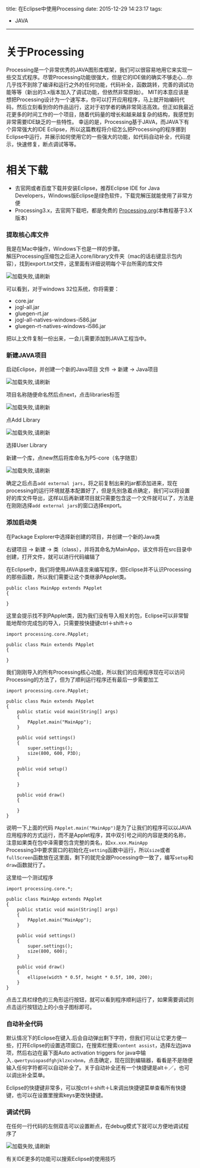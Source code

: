 title: 在Eclipse中使用Processing
date: 2015-12-29 14:23:17
tags:
- JAVA
---
# 关于Processing
Processing是一个非常优秀的JAVA图形库框架，我们可以很容易地用它来实现一些交互式程序。尽管Processing功能很强大，但是它的IDE做的确实不够走心...你几乎找不到除了编译和运行之外的任何功能，代码补全，函数跳转，完善的调试功能等等（新出的3.x版本加入了调试功能，但依然非常原始）。
MIT的本意应该是想把Processing设计为一个速写本，你可以打开应用程序，马上就开始编码代码，然后立刻看到你的作品运行，这对于初学者的确非常简洁高效。但正如我最近花更多的时间工作的一个项目，随着代码量的增长和越来越复杂的结构，我感觉到非常需要IDE缺乏的一些特性。
幸运的是，Processing基于JAVA，而JAVA下有个异常强大的IDE Eclipse，所以这篇教程将介绍怎么把Processing的程序挪到Eclipse中运行，并展示如何使用它的一些强大的功能，如代码自动补全，代码提示，快速修复，断点调试等等。


# 相关下载
- 去官网或者百度下载并安装Eclipse，推荐Eclipse IDE for Java Developers，Windows版Eclipse是绿色软件，下载完解压就能使用了非常方便
- Processing3.x，去官网下载吧，都是免费的 [Processing.org](https://processing.org/download/)(本教程基于3.X版本)

### 提取核心库文件

我是在Mac中操作，Windows下也是一样的步骤。  
解压Processing压缩包之后进入core/library文件夹（mac的话右键显示包内容），找到export.txt文件，这里面有详细说明每个平台所需的库文件  

![加载失败,请刷新](/img/p5-1.png)  
<!--more-->
可以看到，对于windows 32位系统，你将需要：

- core.jar
- jogl-all.jar
- gluegen-rt.jar
- jogl-all-natives-windows-i586.jar
- gluegen-rt-natives-windows-i586.jar

把以上文件复制一份出来，一会儿需要添加到JAVA工程当中。

### 新建JAVA项目

启动Eclipse，并创建一个新的Java项目
文件 -> 新建 -> Java项目  

![加载失败,请刷新](/img/p5-2.png)  

项目名称随便命名然后点next，点击libraries标签  

![加载失败,请刷新](/img/p5-3.png)    

点Add Library  

![加载失败,请刷新](/img/p5-4.png)  

选择User Library  

新建一个库，点new然后将库命名为P5-core（名字随意）  

![加载失败,请刷新](/img/p5-5.png)  

确定之后点击`add external jars`，将之前复制出来的jar都添加进来，现在processing的运行环境就基本配置好了，但是先别急着点确定，我们可以将设置好的库文件导出，这样以后再新建项目就只需要包含这一个文件就可以了，方法是在刚刚选择`add external jars`的窗口选择export。

### 添加启动类

在Package Explorer中选择新创建的项目，并创建一个新的Java类

右键项目 -> 新建 -> 类（class），并将其命名为MainApp，该文件将在src目录中创建，打开文件，就可以进行代码编辑了

在Eclipse中，我们将使用JAVA语言来编写程序，但Eclipse并不认识Processing的那些函数，所以我们需要让这个类继承PApplet类。

```
public class MainApp extends PApplet
{

}
```
这里会提示找不到PApplet类，因为我们没有导入相关的包，Eclipse可以非常智能地帮你完成包的导入，只需要按快捷键ctrl＋shift＋o

```
import processing.core.PApplet;

public class Main extends PApplet
{

}
```
我们刚刚导入的所有Processing核心功能，所以我们的应用程序现在可以访问Processing的方法了，但为了顺利运行程序还有最后一步需要加工

```
import processing.core.PApplet;

public class Main extends PApplet
{
	public static void main(String[] args)
	{
		PApplet.main("MainApp");
	}

	public void settings()
	{
		super.settings();
		size(800, 600, P3D);
	}

	public void setup()
	{
	
	}

	public void draw()
	{
	
	}
}
```
说明一下上面的代码
`PApplet.main("MainApp")`是为了让我们的程序可以以JAVA应用程序的方式运行，而不是Applet程序，其中双引号之间的内容是类的名称，注意如果类在包中泽需要包含完整的类名，如`xx.xxx.MainApp`  
Processing3中要求窗口的初始化在`setting`函数中运行，所以`size`或者`fullScreen`函数放在这里面，剩下的就完全跟Processing中一致了，编写`setup`和`draw`函数就行了。

这里给一个测试程序

```
import processing.core.*;

public class MainApp extends PApplet 
{
	public static void main(String[] args)
	{
		PApplet.main("MainApp");
	}

	public void settings()
	{
		super.settings();
		size(800, 600);
	}
	
	public void draw() 
	{
		ellipse(width * 0.5f, height * 0.5f, 100, 200);
	}
}
```
点击工具栏绿色的三角形运行按钮，就可以看到程序顺利运行了，如果需要调试则点击运行按钮边上的小虫子图标即可。

### 自动补全代码

默认情况下的Eclipse在键入.后会自动弹出剩下字符，但我们可以让它更方便一些，打开Eclipse的设置选项窗口，在搜索栏搜索`content assist`，选择左边java项，然后右边在最下面Auto activation triggers for java中输入`.qwertyuiopasdfghjklzxcvbnm`，点击确定，现在回到编辑器，看看是不是随便输入任何字符都可以自动补全了。关于自动补全还有一个快捷键是alt＋／，也可以调出补全菜单。  

Eclipse的快捷键非常多，可以按ctrl＋shift＋L来调出快捷键菜单查看所有快捷键，也可以在设置里搜索keys更改快捷键。

### 调试代码
在任何一行代码的左侧双击可以设置断点，在debug模式下就可以方便地调试程序了  

![加载失败,请刷新](/img/p5-6.png)  

有关IDE更多的功能可以搜索Eclipse的使用技巧
